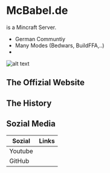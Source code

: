 # McBabel.de
is a Mincraft Server.

- German Communtiy
- Many Modes (Bedwars, BuildFFA,..)
- 
![alt text](https://images.cgames.de/images/gamestar/4/minecraft_6075336.jpg)
## The Offizial Website


## The History 


## Sozial Media

| Sozial | Links |
| ------ | ------ |
| Youtube|  |
| GitHub |  |

